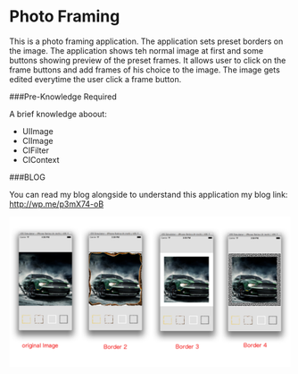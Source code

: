 Photo Framing
============
This is a photo framing application. The application sets preset borders on the image. The application shows teh normal image at first and some buttons showing preview of the preset frames. It allows user to click on the frame buttons and add frames of his choice to the image. The image gets edited everytime the user click a frame button.

###Pre-Knowledge Required

A brief knowledge aboout:

* UIImage
* CIImage
* CIFilter
* CIContext

###BLOG

You can read my blog alongside to understand this application
my blog link: http://wp.me/p3mX74-oB


![Result Image of the Application](https://github.com/innofied/photoframing/blob/0eceee373aa00460e1f18e78fb932e064bbf677d/bordersAtFinal.png "Image of final app performance")

